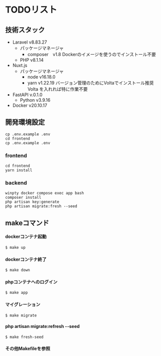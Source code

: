 # TODOリスト
## 技術スタック
* Laravel v8.83.27
    * パッケージマネージャ
        * composer　v1.8
        Dockerのイメージを使うのでインストール不要
    * PHP v8.1.14
* Nuxt.js
    * パッケージマネージャ
        * node v16.18.0
        * yarn v1.22.19
        バージョン管理のためにVoltaでインストール推奨
        Volta を入れれば特に作業不要
* FastAPI v.0.1.0
    * Python v3.9.16
* Docker v20.10.17

## 開発環境設定
```
cp .env.example .env
cd frontend
cp .env.example .env
```
### frontend
```
cd frontend
yarn install
```
### backend
```
winpty docker compose exec app bash
composer install
php artisan key:generate
php artisan migrate:fresh --seed
```

## makeコマンド
#### dockerコンテナ起動
```
$ make up
```
#### dockerコンテナ終了
```
$ make down
```
#### phpコンテナへのログイン
```
$ make app
```
#### マイグレーション
```
$ make migrate
```
#### php artisan migrate:refresh --seed
```
$ make fresh-seed
```
#### その他Makefileを参照